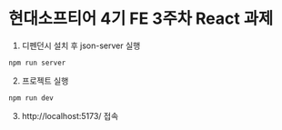 # 현대소프티어 4기 FE 3주차 React 과제
1. 디펜던시 설치 후 json-server 실행

```
npm run server
```

2. 프로젝트 실행
```
npm run dev
```

3. http://localhost:5173/ 접속
